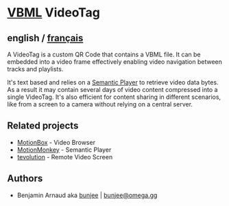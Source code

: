 # [VBML](README.md) VideoTag

## english / [français](fr/VideoTag.md)

A VideoTag is a custom QR Code that contains a VBML file. It can be embedded into a video frame
effectively enabling video navigation between tracks and playlists.

It's text based and relies on a [Semantic Player](https://omega.gg/about/SemanticPlayer) to
retrieve video data bytes. As a result it may contain several days of video content compressed into
a single VideoTag. It's also efficient for content sharing in different scenarios, like from a
screen to a camera without relying on a central server.

## Related projects

- [MotionBox](https://omega.gg/MotionBox/sources) - Video Browser
- [MotionMonkey](https://omega.gg/MotionMonkey) - Semantic Player
- [tevolution](https://omega.gg/tevolution) - Remote Video Screen

## Authors

- Benjamin Arnaud aka [bunjee](https://bunjee.me) | <bunjee@omega.gg>
